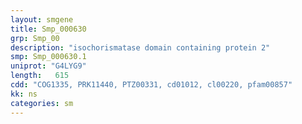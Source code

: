 ```yaml
---
layout: smgene
title: Smp_000630
grp: Smp_00
description: "isochorismatase domain containing protein 2"
smp: Smp_000630.1
uniprot: "G4LYG9"
length:   615
cdd: "COG1335, PRK11440, PTZ00331, cd01012, cl00220, pfam00857"
kk: ns
categories: sm
---
```

